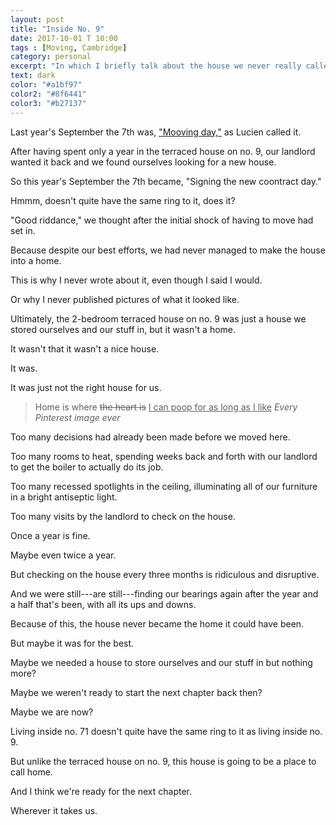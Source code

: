 ```yaml
---
layout: post
title: "Inside No. 9"
date: 2017-10-01 T 10:00
tags : [Moving, Cambridge]
category: personal
excerpt: "In which I briefly talk about the house we never really called our home."
text: dark
color: "#a1bf97"
color2: "#8f6441"
color3: "#b27137"
---
```

Last year's September the 7th was, ["Mooving day,"][moving] as Lucien called it.

After having spent only a year in the terraced house on no. 9, our landlord wanted it back and we found ourselves looking for a new house.

So this year's September the 7th became, "Signing the new coontract day."

Hmmm, doesn't quite have the same ring to it, does it?

"Good riddance," we thought after the initial shock of having to move had set in.

<p data-pullquote="It was just a house we stored ourselves and our stuff in, but it wasn’t a home."></p>

Because despite our best efforts, we had never managed to make the house into a home.

This is why I never wrote about it, even though I said I would.

Or why I never published pictures of what it looked like.

Ultimately, the 2-bedroom terraced house on no. 9 was just a house we stored ourselves and our stuff in, but it wasn't a home.

It wasn't that it wasn't a nice house.

It was.

It was just not the right house for us.

> Home is where <del>the heart is</del> <ins>I can poop for as long as I like</ins> <cite>Every Pinterest image ever</cite>

Too many decisions had already been made before we moved here.

Too many rooms to heat, spending weeks back and forth with our landlord to get the boiler to actually do its job.

Too many recessed spotlights in the ceiling, illuminating all of our furniture in a bright antiseptic light.

Too many visits by the landlord to check on the house.

Once a year is fine.

Maybe even twice a year.

But checking on the house every three months is ridiculous and disruptive.

And we were still---are still---finding our bearings again after the year and a half that's been, with all its ups and downs.

Because of this, the house never became the home it could have been.

But maybe it was for the best.

Maybe we needed a house to store ourselves and our stuff in but nothing more?

Maybe we weren't ready to start the next chapter back then?

Maybe we are now?

Living inside no. 71 doesn't quite have the same ring to it as living inside no. 9.

But unlike the terraced house on no. 9, this house is going to be a place to call home.

And I think we're ready for the next chapter.

Wherever it takes us.

[moving]: /blog/jingoistic-june-justifiable-july-and-accepting-august-issue-06-08-16#a-place-to-call-home